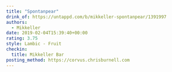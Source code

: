```yaml
---
title: "Spontanpear"
drink_of: https://untappd.com/b/mikkeller-spontanpear/1391997
authors:
  - Mikkeller
date: 2019-02-04T15:39:40+00:00
rating: 3.75
style: Lambic - Fruit
checkin:
  title: Mikkeller Bar
posting_method: https://corvus.chrisburnell.com
---
```

